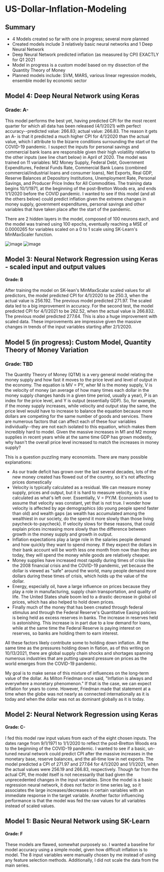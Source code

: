 # US-Dollar-Inflation-Modeling

## Summary
- 4 Models created so far with one in progress; several more planned
- Created models include 3 relatively basic neural networks and 1 Deep Neural Network
- Deep Neural Network predicted inflation (as measured by CPI) EXACTLY for Q1 2021
- Model in progress is a custom model based on my dissection of the Quantity Theory of Money
- Planned models include: SVM, MARS, various linear regression models, ensemble model by economic sector

## Model 4: Deep Neural Network using Keras

### Grade: A-

This model performs the best yet, having predicted CPI for the most recent quarter for which all data has been released (4/1/2021) with perfect accuracy--predicted value: 266.83; actual value: 266.83.  The reason it gets an A- is that it predicted a much higher CPI for 4/1/2020 than the actual value, which I attribute to the bizarre conditions surrounding the start of the COVID-19 pandemic. I suspect the inputs for personal savings and commercial bank loans are responsible given their high volatility relative to the other inputs (see line chart below) in April of 2020.  The model was trained on 11 variables: M2 Money Supply, Federal Debt, Government Expenditures, Federal Funds Rate, Commercial Bank Loans (combined commercial/industrial loans and consumer loans), Net Exports, Real GDP, Reserve Balances at Depository Institutions, Unemployment Rate, Personal Savings, and  Producer Price Index for All Commodities.  The training data begins 10/1/1971, at the beginning of the post-Bretton Woods era, and ends 1/1/2020 before the COVID pandemic.  I wanted to see if this model (and all the others below) could predict inflation given the extreme changes in money supply, government expenditures, personal savings and other variables that have taken place after the start of the pandemic.  

There are 2 hidden layers in the model, composed of 100 neurons each, and the model was trained using 100 epochs, eventually reaching a MSE of 0.0000265 for variables scaled on a 0 to 1 scale using SK-Learn's MinMaxScaler function.

![image](https://user-images.githubusercontent.com/75816400/137207761-ad6ddc26-5d50-40db-8ea9-df9401cb7d38.png)
![image](https://user-images.githubusercontent.com/75816400/137209083-de6f3b7c-d949-405f-98a4-67089f3458ac.png)

## Model 3: Neural Network Regression using Keras - scaled input and output values

#### Grade: B

After training the model on SK-lean's MinMaxScalar scaled values for all predictors, the model predicted CPI for 4/1/2020 to be 250.3, when the actual value is 256.192.  The previous model predicted 271.97.  The scaled data led to a big improvement in accuracy.  For the second test, the model predicted CPI for 4/1/2021 to be 262.52, when the actual value is 266.832.  The previous model predicted 277.64.  This is also a huge improvement with scaled data.  These improvements are impressive given the massive changes in trends of the input variables starting after 2/1/2020.

## Model 5 (in progress): Custom Model, Quantity Theory of Money Variation

### Grade: TBD

The Quantity Theory of Money (QTM) is a very general model relating the money supply and how fast it moves to the price level and level of output in the economy.  The equation is MV = PY, wher M is the money supply, V is the velocity of money (an average of how many times each dollar in the money supply changes hands in a given time period, usually a year), P is an index for the price level, and Y is output (essentially GDP).  So, for example, if the money supply increases, while velocity and output stay the same, the price level would have to increase to balance the equation because more dollars are competing for the same number of goods and services.  There are numerous factors that can affect each of these four variables individually--they are not each isolated to this equation, which makes them incredibly hard to model.  Given the massive increases in M1 and M2 money supplies in recent years while at the same time GDP has grown modestly, why hasn't the overall price level increased to match the increases in money supply?  

This is a question puzzling many economists.  There are many possible explanations:
 - As our trade deficit has grown over the last several decades, lots of the new money created has flowed out of the country, so it's not affecting prices domestically
 - Velocity is typically calculated as a residual.  We can measure money supply, prices and output, but it is hard to measure velocity, so it is calculated as what's left over.  Essentially, V = PY/M.  Economists used to assume that velocity was constant, yet that is not true.  I wonder how velocity is affected by age demographics (do young people spend faster than old) and wealth gaps (as wealth has accumulated among the wealthiest in our society, do the spend it more slowly than those living paycheck-to-paycheck).  If velocity slows for these reasons, that could explain prices increasing more slowly than the difference between growth in the money supply and growth in output.
 - Inflation expectations play a large role in the salaries people demand and how quickly they want to spend money.  If they expect the dollars in their bank account will be worth less one month from now than they are today, they will spend the money while goods are relatively cheaper.
 - Money supplies have increased most rapidly during times of crisis like the 2008 financial crisis and the COVID-19 pandemic, yet because the dollar is viewed as "safe" around the world, many people demand more dollars during these times of crisis, which holds up the value of the dollar.
 - Energy, especially oil, have a large influence on prices because they play a role in manufacturing, supply chain transportation, and quality of life.  The United States shale boom led to a drastic decrease in global oil prices, which has also helped to hold down prices.
 - Finally much of the money that has been created through federal stimulus and through the Federal Reserve's Quantitative Easing policies is being held as excess reserves in banks.  The increase in reserves held is astonishing.  This increase is in part due to a low demand for loans, while at the same time the Federal Reserve is paying interest on reserves, so banks are holding them to earn interest.
 
All these factors likely contribute some to holding down inflation.  At the same time as the pressures holding down in flation, as of this writing on 10/13/2021, there are global supply chain shocks and shortages spanning numerous industries that are putting upward pressure on prices as the world emerges from the COVID-19 pandemic.

My goal is to make sense of this mixture of influences on the long-term value of the dollar.  As Milton Friedman once said, "Inflation is always and everywhere a monetary phenomenon."  If that is the case, we can expect inflation for years to come.  However, Friedman made that statement at a time when the globe was not nearly as connected internationally as it is today and when the dollar was not as dominant globally as it is today.

## Model 2: Neural Network Regression using Keras

#### Grade: C-

I fed this model raw input values from each of the eight chosen inputs.  The dates range from 9/1/1971 to 1/1/2020 to reflect the post-Bretton Woods era to the beginning of the COVID-19 pandemic.  I wanted to see if a basic, un-tuned neural network could predict CPI after the massive increases in the monetary base, reserve balances, and the all-time low in net exports.  The model predicted a CPI of 271.97 and 277.64 for 4/1/2020 and 1/1/2021, when the actual values were 256.19 and 266.83, respectively.  Though far from the actual CPI, the model itself is not necessarily that bad given the unprecedented changes in the input variables.  Since the model is a basic regression neural network, it does not factor in time series lag, so it associates the large increases/decreases in certain variables with an immediate response in the target variable.  Another factor influencing performance is that the model was fed the raw values for all variables instead of scaled values.

## Model 1: Basic Neural Network using SK-Learn

#### Grade: F

These models are flawed, somewhat purposely so.  I wanted a baseline for model accuracy using a simple model, given how difficult inflation is to model.  The 8 input variables were manually chosen by me instead of using any feature selection methods.  Additionally, I did not scale the data from the main series.
